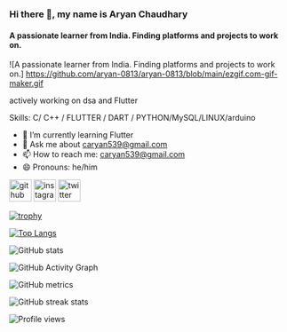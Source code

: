 ### Hi there 👋, my name is Aryan Chaudhary
#### A passionate learner from India. Finding platforms and projects to work on.
![A passionate learner from India. Finding platforms and projects to work on.]
https://github.com/aryan-0813/aryan-0813/blob/main/ezgif.com-gif-maker.gif

actively working on dsa and Flutter

Skills: C/ C++ / FLUTTER / DART / PYTHON/MySQL/LINUX/arduino

- 🌱 I’m currently learning Flutter 
- 💬 Ask me about caryan539@gmail.com 
- 📫 How to reach me: caryan539@gmail.com 
- 😄 Pronouns: he/him 


[<img src='https://cdn.jsdelivr.net/npm/simple-icons@3.0.1/icons/github.svg' alt='github' height='40'>](https://github.com/aryan-0813)  [<img src='https://cdn.jsdelivr.net/npm/simple-icons@3.0.1/icons/instagram.svg' alt='instagram' height='40'>](https://www.instagram.com/_aryan0712/)  [<img src='https://cdn.jsdelivr.net/npm/simple-icons@3.0.1/icons/twitter.svg' alt='twitter' height='40'>](https://twitter.com/aryanch200212162)  

[![trophy](https://github-profile-trophy.vercel.app/?username=aryan-0813)](https://github.com/ryo-ma/github-profile-trophy)

[![Top Langs](https://github-readme-stats.vercel.app/api/top-langs/?username=aryan-0813)](https://github.com/anuraghazra/github-readme-stats)

![GitHub stats](https://github-readme-stats.vercel.app/api?username=aryan-0813&show_icons=true)  

![GitHub Activity Graph](https://activity-graph.herokuapp.com/graph?username=aryan-0813)  

![GitHub metrics](https://metrics.lecoq.io/aryan-0813)  

![GitHub streak stats](https://github-readme-streak-stats.herokuapp.com/?user=aryan-0813)  

![Profile views](https://gpvc.arturio.dev/aryan-0813)  

